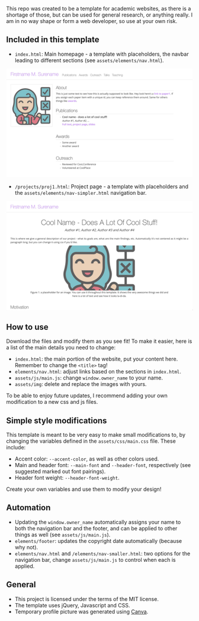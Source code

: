This repo was created to be a template for academic websites, as there is a shortage of those, but can be used for general research, or anything really.
I am in no way shape or form a web developer, so use at your own risk.


## Included in this template
- ```index.html```: Main homepage - a template with placeholders, the navbar leading to different sections (see ```assets/elements/nav.html```).

![Homepage template example](/assets/img/main-page.jpg)


- ```/projects/proj1.html```: Project page - a template with placeholders and the ```assets/elements/nav-simpler.html``` navigation bar.

![Project page template example](/assets/img/project-page.jpg)


## How to use
Download the files and modify them as you see fit! 
To make it easier, here is a list of the main details you need to change:
- ```index.html```: the main portion of the website, put your content here. Remember to change the ```<title>``` tag!
- ```elements/nav.html```: adjust links based on the sections in ```index.html```.
- ```assets/js/main.js```:  change ```window.owner_name``` to your name.
- ```assets/img```: delete and replace the images with yours.

To be able to enjoy future updates, I recommend adding your own modification to a new css and js files.


## Simple style modifications
This template is meant to be very easy to make small modifications to, by changing the variables defined in the ```assets/css/main.css``` file. These include:
- Accent color: ```--accent-color```, as well as other colors used.
- Main and header font: ```--main-font``` and ```--header-font```, respectively (see suggested marked out font pairings).
- Header font weight: ```--header-font-weight```.

Create your own variables and use them to modify your design!


## Automation 
- Updating the ```window.owner_name``` automatically assigns your name to both the navigation bar and the footer, and can be applied to other things as well (see ```assets/js/main.js```).
- ```elements/footer```: updates the copyright date automatically (because why not).
- ```elements/nav.html``` and ```/elements/nav-smaller.html```: two options for the navigation bar, change ```assets/js/main.js``` to control when each is applied.


## General
- This project is licensed under the terms of the MIT license.
- The template uses jQuery, Javascript and CSS.
- Temporary profile picture was generated using [Canva](https://canva.com).